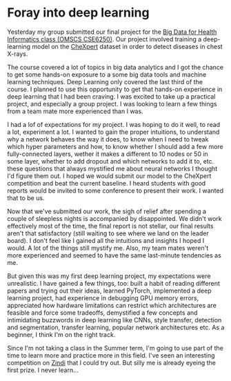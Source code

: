 # Foray into deep learning

Yesterday my group submitted our final project for the [Big Data for Health Informatics class (OMSCS CSE6250)](https://www.omscs.gatech.edu/cse-8803-special-topics-big-data-for-health-informatics).
Our project involved training a deep-learning model on the [CheXpert](https://stanfordmlgroup.github.io/competitions/chexpert/) dataset in order to detect diseases in chest X-rays.

The course covered a lot of topics in big data analytics and I got the chance to get some hands-on exposure to a some big data tools and machine learning techniques. Deep Learning only covered the last third of the course. I planned to use this opportunity to get that hands-on experience in deep learning that I had been craving. I was excited to take up a practical project, and especially a group project. I was looking to learn a few things from a team mate more experienced than I was.

I had a lof of expectations for my project. I was hoping to do it well, to read a lot, experiment a lot. I wanted to gain the proper intuitions, to understand why a network behaves the way it does, to know when I need to tweak which hyper parameters and how, to know whether I should add a few more fully-connected layers, wether it makes a different to 10 nodes or 50 in some layer, whether to add dropout and which networks to add it to, etc. these questions that always mystified me about neural networks I thought I'd figure them out. I hoped we would submit our model to the CheXpert competition and beat the current baseline. I heard students with good reports would be invited to some conference to present their work. I wanted that to be us.

Now that we've submitted our work, the sigh of relief after spending a couple of sleepless nights is accompanied by disappointed. We didn't work effectively most of the time, the final report is not stellar, our final results aren't that satisfactory (still waiting to see where we land on the leader board). I don't feel like I gained all the intuitions and insights I hoped I would. A lot of the things still mystify me. Also, my team mates weren't more experienced and seemed to have the same last-minute tendencies as me.

But given this was my first deep learning project, my expectations were unrealistic. I have gained a few things, too: built a habit of reading different papers and trying out their ideas, learned PyTorch, implemented a deep learning project, had experience in debugging GPU memory errors, appreciated how hardware limitations can restrict which architectures are feasible and force some tradeoffs, demystified a few concepts and intimidating buzzwords in deep learning like CNNs, style transfer, detection and segmentation, transfer learning, popular network architectures etc. As a beginner, I think I'm on the right track.

Since I'm not taking a class in the Summer term, I'm going to use part of the time to learn more and practice more in this field. I've seen an interesting competition on [Zindi](https://zindi.africa/competitions/farm-pin-crop-detection-challenge) that I could try out. But silly me is already eyeing the first prize. I never learn...